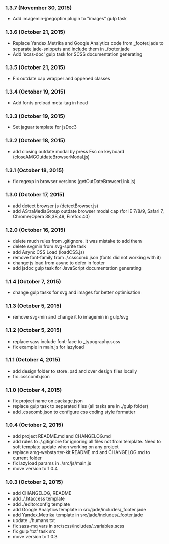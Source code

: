 ### 1.3.7 (November 30, 2015)

* Add imagemin-jpegoptim plugin to "images" gulp task

### 1.3.6 (October 21, 2015)

* Replace Yandex.Metrika and Google Analytics code from _footer.jade to separate jade-snippets and include them in _footer.jade
* Add 'scss-doc' gulp task for SCSS documentation generating

### 1.3.5 (October 21, 2015)

* Fix outdate cap wrapper and oppened classes

### 1.3.4 (October 19, 2015)

* Add fonts preload meta-tag in head

### 1.3.3 (October 19, 2015)

* Set jaguar template for jsDoc3

### 1.3.2 (October 18, 2015)

* add closing outdate modal by press Esc on keyboard (closeAMGOutdateBrowserModal.js)

### 1.3.1 (October 18, 2015)

* fix regexp in browser versions (getOutDateBrowserLink.js)

### 1.3.0 (October 17, 2015)

* add detect browser js (detectBrowser.js)
* add AStraMediaGroup outdate browser modal cap (for IE 7/8/9, Safari 7, Chrome/Opera 38,38,49, Firefox 40)

### 1.2.0 (October 16, 2015)

* delete much rules from .gitignore. It was mistake to add them
* delete svgmin from svg-sprite task
* add Async CSS Load (loadCSS.js)
* remove font-family from ./.csscomb.json (fonts did not working with it)
* change js load from async to defer in footer
* add jsdoc gulp task for JavaScript documentation generating

### 1.1.4 (October 7, 2015)

* change gulp tasks for svg and images for better optimisation

### 1.1.3 (October 5, 2015)

* remove svg-min and change it to imagemin in gulp/svg

### 1.1.2 (October 5, 2015)

* replace sass include font-face to _typography.scss
* fix example in main.js for lazyload

### 1.1.1 (October 4, 2015)

* add design folder to store .psd and over design files locally
* fix .csscomb.json

### 1.1.0 (October 4, 2015)

* fix project name on package.json
* replace gulp task to separated files (all tasks are in ./gulp folder)
* add .csscomb.json to configure css coding style formatter

### 1.0.4 (October 2, 2015)

* add project README.md and CHANGELOG.md
* add rules to ./.gitignore for ignoring all files not from template. Need to soft template update when working on any project
* replace amg-webstarter-kit README.md and CHANGELOG.md to current folder
* fix lazyload params in ./src/js/main.js
* move version to 1.0.4

### 1.0.3 (October 2, 2015)

* add CHANGELOG, README
* add ./.htaccess template
* add ./editorconfig template
* add Google Analytics template in src/jade/includes/_footer.jade
* add Yandex.Metrika template in src/jade/includes/_footer.jade
* update ./humans.txt 
* fix sass-mq vars in src/scss/includes/_variables.scss
* fix gulp 'txt' task src
* move version to 1.0.3
